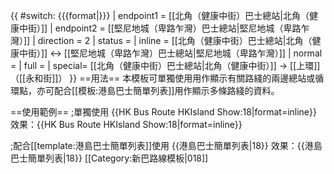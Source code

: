 {{ #switch: {{{format|}}}
  | endpoint1 = [[北角（健康中街）巴士總站|北角（健康中街）]]
  | endpoint2 = [[堅尼地城（卑路乍灣）巴士總站|堅尼地城（卑路乍灣）]]
  | direction = 2
  | status = 
  | inline = [[北角（健康中街）巴士總站|北角（健康中街）]] ↔ [[堅尼地城（卑路乍灣）巴士總站|堅尼地城（卑路乍灣）]]
  | normal =
  | full =
  | special= [[北角（健康中街）巴士總站|北角（健康中街）]] → [[上環]]（[[永和街]]）
}}<noinclude>
==用法==
本模板可單獨使用用作顯示有關路綫的兩邊總站或循環點，亦可配合[[模板:港島巴士簡單列表]]用作顯示多條路綫的資料。

==使用範例==
;單獨使用
<nowiki>{{HK Bus Route HKIsland Show:18|format=inline}}</nowiki><br>
效果：{{HK Bus Route HKIsland Show:18|format=inline}}

;配合[[template:港島巴士簡單列表]]使用
<nowiki>{{港島巴士簡單列表|18}}</nowiki>
效果：{{港島巴士簡單列表|18}}
[[Category:新巴路線模板|018]]</noinclude>